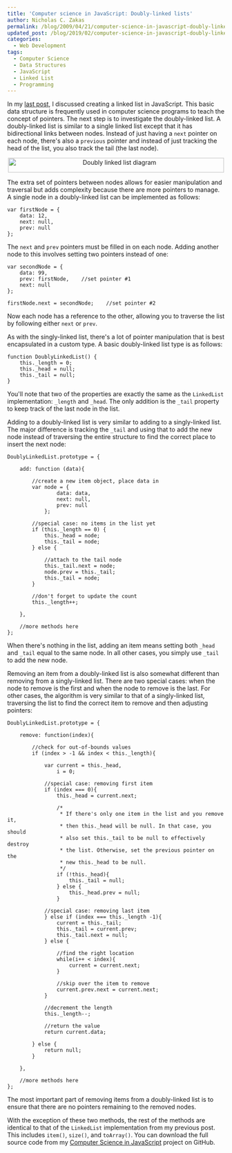 ```yaml
---
title: 'Computer science in JavaScript: Doubly-linked lists'
author: Nicholas C. Zakas
permalink: /blog/2009/04/21/computer-science-in-javascript-doubly-linked-lists/
updated_post: /blog/2019/02/computer-science-in-javascript-doubly-linked-lists/
categories:
  - Web Development
tags:
  - Computer Science
  - Data Structures
  - JavaScript
  - Linked List
  - Programming
---
```

In my [last post][1], I discussed creating a linked list in JavaScript. This basic data structure is frequently used in computer science programs to teach the concept of pointers. The next step is to investigate the doubly-linked list. A doubly-linked list is similar to a single linked list except that it has bidirectional links between nodes. Instead of just having a `next` pointer on each node, there's also a `previous` pointer and instead of just tracking the head of the list, you also track the tail (the last node).

<p style="text-align: center;">
  <a href="http://en.wikipedia.org/wiki/File:Doubly-linked-list.svg"><img src="/images/wp-content/uploads/2009/04/500px-Doubly-linked-list.svg_.png" alt="Doubly linked list diagram" width="500" height="34" /></a>
</p>

The extra set of pointers between nodes allows for easier manipulation and traversal but adds complexity because there are more pointers to manage. A single node in a doubly-linked list can be implemented as follows:

    var firstNode = {
        data: 12,
        next: null,
        prev: null
    };

The `next` and `prev` pointers must be filled in on each node. Adding another node to this involves setting two pointers instead of one:

    var secondNode = {
        data: 99,
        prev: firstNode,    //set pointer #1
        next: null
    };
    
    firstNode.next = secondNode;    //set pointer #2

Now each node has a reference to the other, allowing you to traverse the list by following either `next` or `prev`.

As with the singly-linked list, there's a lot of pointer manipulation that is best encapsulated in a custom type. A basic doubly-linked list type is as follows:

    function DoublyLinkedList() {
        this._length = 0;
        this._head = null;
        this._tail = null;
    }

You'll note that two of the properties are exactly the same as the `LinkedList` implementation: `_length` and `_head`. The only addition is the `_tail` property to keep track of the last node in the list.

Adding to a doubly-linked list is very similar to adding to a singly-linked list. The major difference is tracking the `_tail` and using that to add the new node instead of traversing the entire structure to find the correct place to insert the next node:

    DoublyLinkedList.prototype = {
    
        add: function (data){
    
            //create a new item object, place data in
            var node = {
                    data: data,
                    next: null,
                    prev: null
                };
    
            //special case: no items in the list yet
            if (this._length == 0) {
                this._head = node;
                this._tail = node;
            } else {
    
                //attach to the tail node
                this._tail.next = node;
                node.prev = this._tail;
                this._tail = node;
            }        
    
            //don't forget to update the count
            this._length++;
    
        },
    
        //more methods here
    };

When there's nothing in the list, adding an item means setting both `_head` and `_tail` equal to the same node. In all other cases, you simply use `_tail` to add the new node.

Removing an item from a doubly-linked list is also somewhat different than removing from a singly-linked list. There are two special cases: when the node to remove is the first and when the node to remove is the last. For other cases, the algorithm is very similar to that of a singly-linked list, traversing the list to find the correct item to remove and then adjusting pointers:

    DoublyLinkedList.prototype = {
    
        remove: function(index){
    
            //check for out-of-bounds values
            if (index > -1 && index < this._length){
    
                var current = this._head,
                    i = 0;
    
                //special case: removing first item
                if (index === 0){
                    this._head = current.next;
    
                    /*
                     * If there's only one item in the list and you remove it,
                     * then this._head will be null. In that case, you should
                     * also set this._tail to be null to effectively destroy
                     * the list. Otherwise, set the previous pointer on the
                     * new this._head to be null.
                     */
                    if (!this._head){
                        this._tail = null;
                    } else {
                        this._head.prev = null;
                    }
    
                //special case: removing last item
                } else if (index === this._length -1){
                    current = this._tail;
                    this._tail = current.prev;
                    this._tail.next = null;
                } else {
    
                    //find the right location
                    while(i++ < index){
                        current = current.next;
                    }
    
                    //skip over the item to remove
                    current.prev.next = current.next;
                }
    
                //decrement the length
                this._length--;
    
                //return the value
                return current.data;            
    
            } else {
                return null;
            }
    
        },    
    
        //more methods here
    };

The most important part of removing items from a doubly-linked list is to ensure that there are no pointers remaining to the removed nodes.

With the exception of these two methods, the rest of the methods are identical to that of the `LinkedList` implementation from my previous post. This includes `item()`, `size()`, and `toArray()`. You can download the full source code from my [Computer Science in JavaScript][2] project on GitHub.

 [1]: {{site.url}}/blog/2009/04/13/computer-science-in-javascript-linked-list/
 [2]: http://github.com/nzakas/computer-science-in-javascript/
